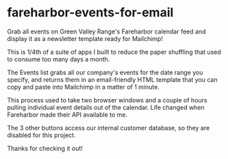 # fareharbor-events-for-email
Grab all events on Green Valley Range's Fareharbor calendar feed and display it as a newsletter template ready for Mailchimp!

This is 1/4th of a suite of apps I built to reduce the paper shuffling that used to consume too many days a month.

The Events list grabs all our company's events for the date range you specify, and returns them in an email-friendly HTML template that you can copy and paste into Mailchimp in a matter of 1 minute.

This process used to take two browser windows and a couple of hours pulling individual event details out of the calendar. Life changed when Fareharbor made their API available to me.

The 3 other buttons access our internal customer database, so they are disabled for this project.

Thanks for checking it out!

